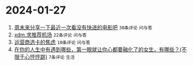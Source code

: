 # 2024-01-27

1. [周末来分享一下最近一次看没有快进的电影吧](https://www.v2ex.com/t/1011960) `30条评论` `问与答`
1. [xdm,求推荐机场](https://www.v2ex.com/t/1011962) `22条评论` `问与答`
1. [运营商选卡的焦虑](https://www.v2ex.com/t/1011965) `10条评论` `问与答`
1. [在你的人生中有遇到哪些，第一眼就让你心都要融化了的女生，有哪些？(不限于心怦怦跳)](https://www.v2ex.com/t/1011977) `7条评论` `生活`
